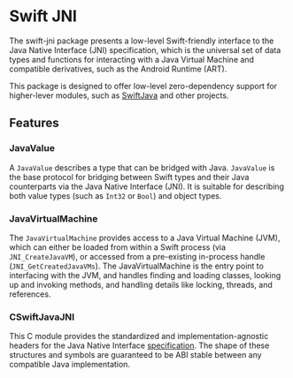 # Swift JNI

The swift-jni package presents a low-level Swift-friendly interface to the Java Native Interface (JNI) specification, which is the universal set of data types and functions for interacting with a Java Virtual Machine and compatible derivatives, such as the Android Runtime (ART).

This package is designed to offer low-level zero-dependency support for higher-lever modules, such as [SwiftJava](https://github.com/swiftlang/swift-java) and other projects.

## Features

### JavaValue

A `JavaValue` describes a type that can be bridged with Java. `JavaValue` is the base protocol for bridging between Swift types and their Java counterparts via the Java Native Interface (JNI). It is suitable for describing both value types (such as `Int32` or `Bool`) and object types.

### JavaVirtualMachine

The `JavaVirtualMachine` provides access to a Java Virtual Machine (JVM), which can either be loaded from within a Swift process (via `JNI_CreateJavaVM`), or accessed from a pre-existing in-process handle (`JNI_GetCreatedJavaVMs`). The JavaVirtualMachine is the entry point to interfacing with the JVM, and handles finding and loading classes, looking up and invoking methods, and handling details like locking, threads, and references.

### CSwiftJavaJNI

This C module provides the standardized and implementation-agnostic headers for the Java Native Interface [specification](http://java.sun.com/javase/6/docs/technotes/guides/jni/spec/jniTOC.html). The shape of these structures and symbols are guaranteed to be ABI stable between any compatible Java implementation.
